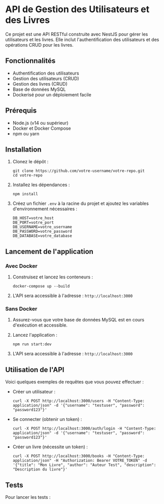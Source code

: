# API de Gestion des Utilisateurs et des Livres

Ce projet est une API RESTful construite avec NestJS pour gérer les utilisateurs et les livres. Elle inclut l'authentification des utilisateurs et des opérations CRUD pour les livres.

## Fonctionnalités

- Authentification des utilisateurs
- Gestion des utilisateurs (CRUD)
- Gestion des livres (CRUD)
- Base de données MySQL
- Dockerisé pour un déploiement facile

## Prérequis

- Node.js (v14 ou supérieur)
- Docker et Docker Compose
- npm ou yarn

## Installation

1. Clonez le dépôt :
   ```
   git clone https://github.com/votre-username/votre-repo.git
   cd votre-repo
   ```

2. Installez les dépendances :
   ```
   npm install
   ```

3. Créez un fichier `.env` à la racine du projet et ajoutez les variables d'environnement nécessaires :
   ```
   DB_HOST=votre_host
   DB_PORT=votre_port
   DB_USERNAME=votre_username
   DB_PASSWORD=votre_password
   DB_DATABASE=votre_database
   ```

## Lancement de l'application

### Avec Docker

1. Construisez et lancez les conteneurs :
   ```
   docker-compose up --build
   ```

2. L'API sera accessible à l'adresse : `http://localhost:3000`

### Sans Docker

1. Assurez-vous que votre base de données MySQL est en cours d'exécution et accessible.

2. Lancez l'application :
   ```
   npm run start:dev
   ```

3. L'API sera accessible à l'adresse : `http://localhost:3000`

## Utilisation de l'API

Voici quelques exemples de requêtes que vous pouvez effectuer :

- Créer un utilisateur :
  ```
  curl -X POST http://localhost:3000/users -H "Content-Type: application/json" -d '{"username": "testuser", "password": "password123"}'
  ```

- Se connecter (obtenir un token) :
  ```
  curl -X POST http://localhost:3000/auth/login -H "Content-Type: application/json" -d '{"username": "testuser", "password": "password123"}'
  ```

- Créer un livre (nécessite un token) :
  ```
  curl -X POST http://localhost:3000/books -H "Content-Type: application/json" -H "Authorization: Bearer VOTRE_TOKEN" -d '{"title": "Mon Livre", "author": "Auteur Test", "description": "Description du livre"}'
  ```

## Tests

Pour lancer les tests :
